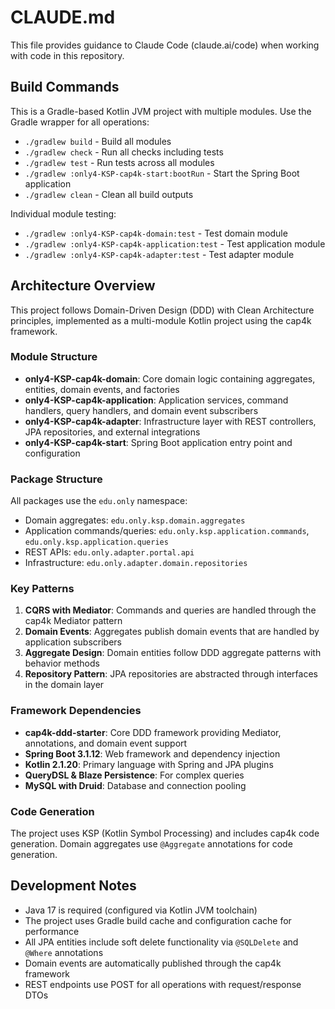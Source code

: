# CLAUDE.md

This file provides guidance to Claude Code (claude.ai/code) when working with code in this repository.

## Build Commands

This is a Gradle-based Kotlin JVM project with multiple modules. Use the Gradle wrapper for all operations:

- `./gradlew build` - Build all modules
- `./gradlew check` - Run all checks including tests
- `./gradlew test` - Run tests across all modules
- `./gradlew :only4-KSP-cap4k-start:bootRun` - Start the Spring Boot application
- `./gradlew clean` - Clean all build outputs

Individual module testing:

- `./gradlew :only4-KSP-cap4k-domain:test` - Test domain module
- `./gradlew :only4-KSP-cap4k-application:test` - Test application module
- `./gradlew :only4-KSP-cap4k-adapter:test` - Test adapter module

## Architecture Overview

This project follows Domain-Driven Design (DDD) with Clean Architecture principles, implemented as a multi-module Kotlin
project using the cap4k framework.

### Module Structure

- **only4-KSP-cap4k-domain**: Core domain logic containing aggregates, entities, domain events, and factories
- **only4-KSP-cap4k-application**: Application services, command handlers, query handlers, and domain event subscribers
- **only4-KSP-cap4k-adapter**: Infrastructure layer with REST controllers, JPA repositories, and external integrations
- **only4-KSP-cap4k-start**: Spring Boot application entry point and configuration

### Package Structure

All packages use the `edu.only` namespace:

- Domain aggregates: `edu.only.ksp.domain.aggregates`
- Application commands/queries: `edu.only.ksp.application.commands`, `edu.only.ksp.application.queries`
- REST APIs: `edu.only.adapter.portal.api`
- Infrastructure: `edu.only.adapter.domain.repositories`

### Key Patterns

1. **CQRS with Mediator**: Commands and queries are handled through the cap4k Mediator pattern
2. **Domain Events**: Aggregates publish domain events that are handled by application subscribers
3. **Aggregate Design**: Domain entities follow DDD aggregate patterns with behavior methods
4. **Repository Pattern**: JPA repositories are abstracted through interfaces in the domain layer

### Framework Dependencies

- **cap4k-ddd-starter**: Core DDD framework providing Mediator, annotations, and domain event support
- **Spring Boot 3.1.12**: Web framework and dependency injection
- **Kotlin 2.1.20**: Primary language with Spring and JPA plugins
- **QueryDSL & Blaze Persistence**: For complex queries
- **MySQL with Druid**: Database and connection pooling

### Code Generation

The project uses KSP (Kotlin Symbol Processing) and includes cap4k code generation. Domain aggregates use `@Aggregate`
annotations for code generation.

## Development Notes

- Java 17 is required (configured via Kotlin JVM toolchain)
- The project uses Gradle build cache and configuration cache for performance
- All JPA entities include soft delete functionality via `@SQLDelete` and `@Where` annotations
- Domain events are automatically published through the cap4k framework
- REST endpoints use POST for all operations with request/response DTOs
